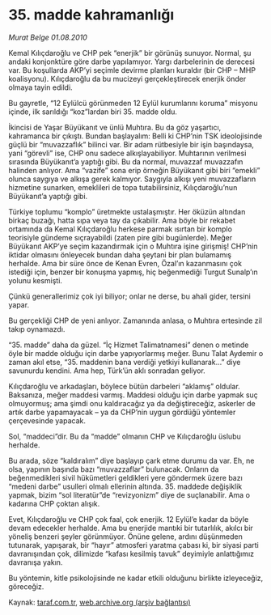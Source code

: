 # 35. madde kahramanlığı 

*Murat Belge 01.08.2010*

<div class="yazi"><p>Kemal Kılıçdaroğlu ve CHP pek “enerjik” bir görünüş sunuyor. Normal, şu andaki konjonktüre göre darbe yapılamıyor. Yargı darbelerinin de derecesi var. Bu koşullarda AKP’yi seçimle devirme planları kuraldır (bir CHP – MHP koalisyonu). Kılıçdaroğlu da bu mucizeyi gerçekleştirecek enerjik önder olmaya tayin edildi. </p>
<p>Bu gayretle, “12 Eylülcü görünmeden 12 Eylül kurumlarını koruma” misyonu içinde, ilk sarıldığı “koz”lardan biri 35. madde oldu. </p>
<p>İkincisi de Yaşar Büyükanıt ve ünlü Muhtıra. Bu da göz yaşartıcı, kahramanca bir çıkıştı. Bundan başlayalım: Belli ki CHP’nin TSK ideolojisinde güçlü bir “muvazzaflık” bilinci var. Bir adam rütbesiyle bir işin başındaysa, yani “görevli” ise, CHP onu sadece alkışlayabiliyor. Muhtarının verilmesi sırasında Büyükanıt’a yaptığı gibi. Bu da normal, muvazzaf muvazzafın halinden anlıyor. Ama “vazife” sona erip örneğin Büyükanıt gibi biri “emekli” olunca saygıya ve alkışa gerek kalmıyor. Saygıyla alkışı yeni muvazzafların hizmetine sunarken, emeklileri de topa tutabilirsiniz, Kılıçdaroğlu’nun Büyükanıt’a yaptığı gibi. </p>
<p>Türkiye toplumu “komplo” üretmekte ustalaşmıştır. Her öküzün altından birkaç buzağı, hatta sıpa veya tay da çıkabilir. Ama böyle bir rekabet ortamında da Kemal Kılıçdaroğlu herkese parmak ısırtan bir komplo teorisiyle gündeme sıçrayabildi (zaten pire gibi bugünlerde). Meğer Büyükanıt AKP’ye seçim kazandırmak için o Muhtıra işine girişmiş! CHP’nin iktidar olmasını önleyecek bundan daha şeytani bir plan bulamamış herhalde. Ama bir süre önce de Kenan Evren, Özal’ın kazanmasını çok istediği için, benzer bir konuşma yapmış, hiç beğenmediği Turgut Sunalp’ın yolunu kesmişti. </p>
<p>Çünkü generallerimiz çok iyi biliyor; onlar ne derse, bu ahali gider, tersini yapar. </p>
<p>Bu gerçekliği CHP de yeni anlıyor. Zamanında anlasa, o Muhtıra ertesinde zil takıp oynamazdı. </p>
<p>“35. madde” daha da güzel. “İç Hizmet Talimatnamesi” denen o metinde öyle bir madde olduğu için darbe yapıyorlarmış meğer. Bunu Talat Aydemir o zaman akıl etse, “35. maddenin bana verdiği yetkiyi kullanarak…” diye savunurdu kendini. Ama hep, Türk’ün aklı sonradan geliyor. </p>
<p>Kılıçdaroğlu ve arkadaşları, böylece bütün darbeleri “aklamış” oldular. Baksanıza, meğer maddesi varmış. Maddesi olduğu için darbe yapmak suç olmuyormuş; ama şimdi onu kaldıracağız ya da değiştireceğiz, askerler de artık darbe yapamayacak – ya da CHP’nin uygun gördüğü yöntemler çerçevesinde yapacak. </p>
<p>Sol, “maddeci”dir. Bu da “madde” olmanın CHP ve Kılıçdaroğlu üslubu herhalde. </p>
<p>Bu arada, söze “kaldıralım” diye başlayıp çark etme durumu da var. Eh, ne olsa, yapının başında bazı “muvazzaflar” bulunacak. Onların da beğenmedikleri sivil hükümetleri geldikleri yere göndermek üzere bazı “medeni darbe” usulleri olmalı ellerinin altında. 35. maddede değişiklik yapmak, bizim “sol literatür”de “revizyonizm” diye de suçlanabilir. Ama o kadarına CHP çoktan alışık. </p>
<p>Evet, Kılıçdaroğlu ve CHP çok faal, çok enerjik. 12 Eylül’e kadar da böyle devam edecekler herhalde. Ama bu enerjide mantıki bir tutarlılık, akılcı bir yöneliş benzeri şeyler görünmüyor. Önüne gelene, ardını düşünmeden tutunarak, yapışarak, bir “hayır” atmosferi yaratma çabası ki, bir siyasi parti davranışından çok, dilimizde “kafası kesilmiş tavuk” deyimiyle anlattığımız davranışa yakın. </p>
<p>Bu yöntemin, kitle psikolojisinde ne kadar etkili olduğunu birlikte izleyeceğiz, göreceğiz. </p>
</div>

Kaynak: [taraf.com.tr](http://www.taraf.com.tr:80/murat-belge/makale-35-madde-kahramanligi.htm), [web.archive.org (arşiv bağlantısı)](http://web.archive.org/web/20100803000220/http://www.taraf.com.tr:80/murat-belge/makale-35-madde-kahramanligi.htm)
